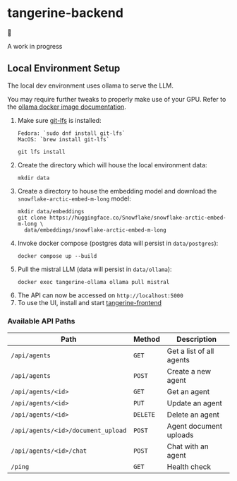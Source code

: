 # tangerine-backend

🍊

A work in progress

## Local Environment Setup

The local dev environment uses ollama to serve the LLM.

You may require further tweaks to properly make use of your GPU. Refer to the [ollama docker image documentation](https://hub.docker.com/r/ollama/ollama).

1. Make sure [git-lfs](https://git-lfs.com/) is installed:
    ```
    Fedora: `sudo dnf install git-lfs`
    MacOS: `brew install git-lfs`

    git lfs install
    ```
1. Create the directory which will house the local environment data:
    ```
    mkdir data
    ```
1. Create a directory to house the embedding model and download the `snowflake-arctic-embed-m-long` model:
    ```
    mkdir data/embeddings
    git clone https://huggingface.co/Snowflake/snowflake-arctic-embed-m-long \
      data/embeddings/snowflake-arctic-embed-m-long
    ```
1. Invoke docker compose (postgres data will persist in `data/postgres`):
    ```
    docker compose up --build
    ```
1. Pull the mistral LLM (data will persist in `data/ollama`):
    ```
    docker exec tangerine-ollama ollama pull mistral
    ```
1. The API can now be accessed on `http://localhost:5000`
1. To use the UI, install and start [tangerine-frontend](https://github.com/tahmidefaz/tangerine-frontend)


### Available API Paths
| Path                               | Method   | Description              |
| ---------------------------------- | -------- | ------------------------ |
| `/api/agents`                      | `GET`    | Get a list of all agents |
| `/api/agents`                      | `POST`   | Create a new agent       |
| `/api/agents/<id>`                 | `GET`    | Get an agent             |
| `/api/agents/<id>`                 | `PUT`    | Update an agent          |
| `/api/agents/<id>`                 | `DELETE` | Delete an agent          |
| `/api/agents/<id>/document_upload` | `POST`   | Agent document uploads   |
| `/api/agents/<id>/chat`            | `POST`   | Chat with an agent       |
| `/ping`                            | `GET`    | Health check             |
